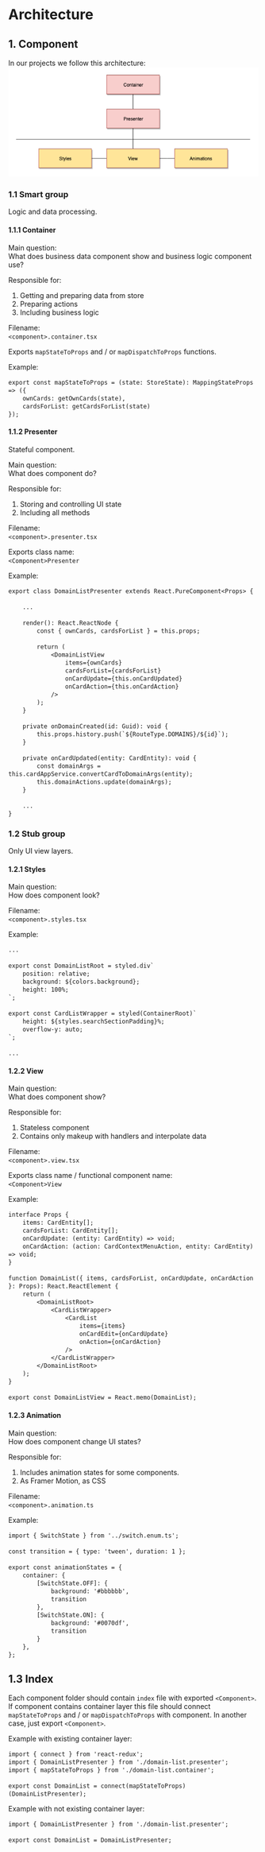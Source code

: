 # Architecture

## 1. Component

In our projects we follow this architecture:
![Architecture](assets/architecture.png)

### 1.1 Smart group

Logic and data processing.

#### 1.1.1 Container

Main question:\
What does business data component show and business logic
component use? 

Responsible for:
1. Getting and preparing data from store
2. Preparing actions
3. Including business logic

Filename:\
`<component>.container.tsx`

Exports `mapStateToProps` and / or `mapDispatchToProps` functions.

Example:
```
export const mapStateToProps = (state: StoreState): MappingStateProps => ({
    ownCards: getOwnCards(state),
    cardsForList: getCardsForList(state)
});
```

#### 1.1.2 Presenter

Stateful component.

Main question:\
What does component do?

Responsible for:
1. Storing and controlling UI state
2. Including all methods

Filename:\
`<component>.presenter.tsx`

Exports class name:\
`<Component>Presenter`

Example:
```
export class DomainListPresenter extends React.PureComponent<Props> {
    
    ...

    render(): React.ReactNode {
        const { ownCards, cardsForList } = this.props;
    
        return (
            <DomainListView
                items={ownCards}
                cardsForList={cardsForList}
                onCardUpdate={this.onCardUpdated}
                onCardAction={this.onCardAction}
            />
        );
    }

    private onDomainCreated(id: Guid): void {
        this.props.history.push(`${RouteType.DOMAINS}/${id}`);
    }

    private onCardUpdated(entity: CardEntity): void {
        const domainArgs = this.cardAppService.convertCardToDomainArgs(entity);
        this.domainActions.update(domainArgs);
    }

    ...
}
```

### 1.2 Stub group

Only UI view layers.

#### 1.2.1 Styles 

Main question:\
How does component look?

Filename:\
`<component>.styles.tsx`

Example:
```
...

export const DomainListRoot = styled.div`
    position: relative;
    background: ${colors.background};
    height: 100%;
`;

export const CardListWrapper = styled(ContainerRoot)`
    height: ${styles.searchSectionPadding}%;
    overflow-y: auto;
`;

...
```

#### 1.2.2 View 

Main question:\
What does component show?

Responsible for:
1. Stateless component
2. Contains only makeup with handlers and interpolate data
 
Filename:\
`<component>.view.tsx`

Exports class name / functional component name:\
`<Component>View`

Example:
```
interface Props {
    items: CardEntity[];
    cardsForList: CardEntity[];
    onCardUpdate: (entity: CardEntity) => void;
    onCardAction: (action: CardContextMenuAction, entity: CardEntity) => void;
}

function DomainList({ items, cardsForList, onCardUpdate, onCardAction }: Props): React.ReactElement {
    return (
        <DomainListRoot>
            <CardListWrapper>
                <CardList
                    items={items}
                    onCardEdit={onCardUpdate}
                    onAction={onCardAction}
                />
            </CardListWrapper>
        </DomainListRoot>
    );
}

export const DomainListView = React.memo(DomainList);
```

#### 1.2.3 Animation

Main question:\
How does component change UI states?

Responsible for:
1. Includes animation states for some components.
2. As Framer Motion, as CSS

Filename:\
`<component>.animation.ts`

Example:
```
import { SwitchState } from '../switch.enum.ts';

const transition = { type: 'tween', duration: 1 };

export const animationStates = {
    container: {
        [SwitchState.OFF]: {
            background: '#bbbbbb',
            transition
        },
        [SwitchState.ON]: {
            background: '#0070df',
            transition
        }
    },
};
```

## 1.3 Index
 
Each component folder should contain `index` file with exported 
`<Component>`. If component contains container layer this file should
connect `mapStateToProps` and / or `mapDispatchToProps` with component.
In another case, just export `<Component>`.

Example with existing container layer:
```
import { connect } from 'react-redux';
import { DomainListPresenter } from './domain-list.presenter';
import { mapStateToProps } from './domain-list.container';

export const DomainList = connect(mapStateToProps)(DomainListPresenter);
```

Example with not existing container layer:
```
import { DomainListPresenter } from './domain-list.presenter';

export const DomainList = DomainListPresenter;
```
